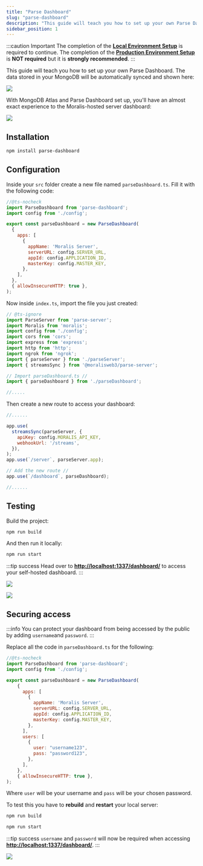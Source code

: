 ```yaml
---
title: "Parse Dashboard"
slug: "parse-dashboard"
description: "This guide will teach you how to set up your own Parse Dashboard."
sidebar_position: 1
---
```


:::caution Important
The completion of the [**Local Environment Setup**](/web3-data-api/self-hosting-moralis-server/local-environment-setup) is required to continue.
The completion of the [**Production Environment Setup**](/web3-data-api/self-hosting-moralis-server/production-environment-setup) is **NOT required** but it is **strongly recommended**.
:::

This guide will teach you how to set up your own Parse Dashboard. The data stored in your MongoDB will be automatically synced and shown here:

![](/img/content/dashboard-1.webp)

With MongoDB Atlas and Parse Dashboard set up, you'll have an almost exact experience to the Moralis-hosted server dashboard:

![](/img/content/dashboard-2.webp)

## Installation

```bash npm2yarn
npm install parse-dashboard
```

## Configuration

Inside your `src` folder create a new file named `parseDashboard.ts`. Fill it with the following code:

```javascript src/parseDashboard.ts
//@ts-nocheck
import ParseDashboard from 'parse-dashboard';
import config from './config';

export const parseDashboard = new ParseDashboard(
  {
    apps: [
      {
        appName: 'Moralis Server',
        serverURL: config.SERVER_URL,
        appId: config.APPLICATION_ID,
        masterKey: config.MASTER_KEY,
      },
    ],
  },
  { allowInsecureHTTP: true },
);
```

Now inside `index.ts`, import the file you just created:

```javascript src/index.ts
// @ts-ignore
import ParseServer from 'parse-server';
import Moralis from 'moralis';
import config from './config';
import cors from 'cors';
import express from 'express';
import http from 'http';
import ngrok from 'ngrok';
import { parseServer } from './parseServer';
import { streamsSync } from '@moralisweb3/parse-server';

// Import parseDashboard.ts // 
import { parseDashboard } from './parseDashboard';

//.....
```

Then create a new route to access your dashboard:

```javascript src/index.ts
//......

app.use(
  streamsSync(parseServer, {
    apiKey: config.MORALIS_API_KEY,
    webhookUrl: '/streams',
  }),
);
app.use(`/server`, parseServer.app);

// Add the new route // 
app.use(`/dashboard`, parseDashboard);

//......
```

## Testing

Build the project:

```bash npm2yarn
npm run build
```

And then run it locally:

```bash npm2yarn
npm run start
```

:::tip success
Head over to **<http://localhost:1337/dashboard/>** to access your self-hosted dashboard.
:::

![](/img/content/dashboard-3.webp)

![](/img/content/dashboard-4.webp)

## Securing access

:::info
You can protect your dashboard from being accessed by the public by adding `username`and `password`.
:::

Replace all the code in `parseDashboard.ts` for the following:

```javascript src/parseDashboard.ts
//@ts-nocheck
import ParseDashboard from 'parse-dashboard';
import config from './config';

export const parseDashboard = new ParseDashboard(
    {
      apps: [
        {
          appName: 'Moralis Server',
          serverURL: config.SERVER_URL,
          appId: config.APPLICATION_ID,
          masterKey: config.MASTER_KEY,
        },
      ],
      users: [
        {
          user: "username123",
          pass: "password123",
        },
      ],
    },
    { allowInsecureHTTP: true },
);
```

Where `user` will be your username and `pass` will be your chosen password.

To test this you have to **rebuild** and **restart** your local server:

```bash npm2yarn
npm run build
```

```bash npm2yarn
npm run start
```

:::tip success
`username` and `password` will now be required when accessing **<http://localhost:1337/dashboard/>**.
:::

![](/img/content/6f65c0b-image.webp)
